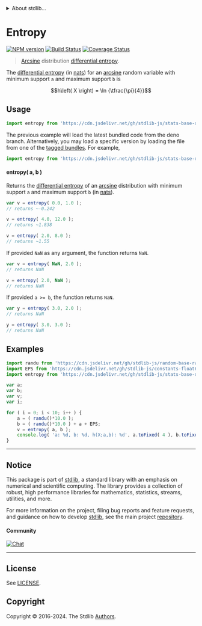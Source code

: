 <!--

@license Apache-2.0

Copyright (c) 2018 The Stdlib Authors.

Licensed under the Apache License, Version 2.0 (the "License");
you may not use this file except in compliance with the License.
You may obtain a copy of the License at

   http://www.apache.org/licenses/LICENSE-2.0

Unless required by applicable law or agreed to in writing, software
distributed under the License is distributed on an "AS IS" BASIS,
WITHOUT WARRANTIES OR CONDITIONS OF ANY KIND, either express or implied.
See the License for the specific language governing permissions and
limitations under the License.

-->


<details>
  <summary>
    About stdlib...
  </summary>
  <p>We believe in a future in which the web is a preferred environment for numerical computation. To help realize this future, we've built stdlib. stdlib is a standard library, with an emphasis on numerical and scientific computation, written in JavaScript (and C) for execution in browsers and in Node.js.</p>
  <p>The library is fully decomposable, being architected in such a way that you can swap out and mix and match APIs and functionality to cater to your exact preferences and use cases.</p>
  <p>When you use stdlib, you can be absolutely certain that you are using the most thorough, rigorous, well-written, studied, documented, tested, measured, and high-quality code out there.</p>
  <p>To join us in bringing numerical computing to the web, get started by checking us out on <a href="https://github.com/stdlib-js/stdlib">GitHub</a>, and please consider <a href="https://opencollective.com/stdlib">financially supporting stdlib</a>. We greatly appreciate your continued support!</p>
</details>

# Entropy

[![NPM version][npm-image]][npm-url] [![Build Status][test-image]][test-url] [![Coverage Status][coverage-image]][coverage-url] <!-- [![dependencies][dependencies-image]][dependencies-url] -->

> [Arcsine][arcsine-distribution] distribution [differential entropy][entropy].

<!-- Section to include introductory text. Make sure to keep an empty line after the intro `section` element and another before the `/section` close. -->

<section class="intro">

The [differential entropy][entropy] (in [nats][nats]) for an [arcsine][arcsine-distribution] random variable with minimum support `a` and maximum support `b` is

<!-- <equation class="equation" label="eq:arcsine_entropy" align="center" raw="h\left( X \right) = \ln {\tfrac{\pi}{4}}" alt="Differential entropy for an arcsine distribution."> -->

```math
h\left( X \right) = \ln {\tfrac{\pi}{4}}
```

<!-- <div class="equation" align="center" data-raw-text="h\left( X \right) = \ln {\tfrac{\pi}{4}}" data-equation="eq:arcsine_entropy">
    <img src="https://cdn.jsdelivr.net/gh/stdlib-js/stdlib@51534079fef45e990850102147e8945fb023d1d0/lib/node_modules/@stdlib/stats/base/dists/arcsine/entropy/docs/img/equation_arcsine_entropy.svg" alt="Differential entropy for an arcsine distribution.">
    <br>
</div> -->

<!-- </equation> -->

</section>

<!-- /.intro -->

<!-- Package usage documentation. -->



<section class="usage">

## Usage

```javascript
import entropy from 'https://cdn.jsdelivr.net/gh/stdlib-js/stats-base-dists-arcsine-entropy@deno/mod.js';
```
The previous example will load the latest bundled code from the deno branch. Alternatively, you may load a specific version by loading the file from one of the [tagged bundles](https://github.com/stdlib-js/stats-base-dists-arcsine-entropy/tags). For example,

```javascript
import entropy from 'https://cdn.jsdelivr.net/gh/stdlib-js/stats-base-dists-arcsine-entropy@v0.2.1-deno/mod.js';
```

#### entropy( a, b )

Returns the [differential entropy][entropy] of an [arcsine][arcsine-distribution] distribution with minimum support `a` and maximum support `b` (in [nats][nats]).

```javascript
var v = entropy( 0.0, 1.0 );
// returns ~-0.242

v = entropy( 4.0, 12.0 );
// returns ~1.838

v = entropy( 2.0, 8.0 );
// returns ~1.55
```

If provided `NaN` as any argument, the function returns `NaN`.

```javascript
var v = entropy( NaN, 2.0 );
// returns NaN

v = entropy( 2.0, NaN );
// returns NaN
```

If provided `a >= b`, the function returns `NaN`.

```javascript
var y = entropy( 3.0, 2.0 );
// returns NaN

y = entropy( 3.0, 3.0 );
// returns NaN
```

</section>

<!-- /.usage -->

<!-- Package usage notes. Make sure to keep an empty line after the `section` element and another before the `/section` close. -->

<section class="notes">

</section>

<!-- /.notes -->

<!-- Package usage examples. -->

<section class="examples">

## Examples

<!-- eslint no-undef: "error" -->

```javascript
import randu from 'https://cdn.jsdelivr.net/gh/stdlib-js/random-base-randu@deno/mod.js';
import EPS from 'https://cdn.jsdelivr.net/gh/stdlib-js/constants-float64-eps@deno/mod.js';
import entropy from 'https://cdn.jsdelivr.net/gh/stdlib-js/stats-base-dists-arcsine-entropy@deno/mod.js';

var a;
var b;
var v;
var i;

for ( i = 0; i < 10; i++ ) {
    a = ( randu()*10.0 );
    b = ( randu()*10.0 ) + a + EPS;
    v = entropy( a, b );
    console.log( 'a: %d, b: %d, h(X;a,b): %d', a.toFixed( 4 ), b.toFixed( 4 ), v.toFixed( 4 ) );
}
```

</section>

<!-- /.examples -->

<!-- Section to include cited references. If references are included, add a horizontal rule *before* the section. Make sure to keep an empty line after the `section` element and another before the `/section` close. -->

<section class="references">

</section>

<!-- /.references -->

<!-- Section for related `stdlib` packages. Do not manually edit this section, as it is automatically populated. -->

<section class="related">

</section>

<!-- /.related -->

<!-- Section for all links. Make sure to keep an empty line after the `section` element and another before the `/section` close. -->


<section class="main-repo" >

* * *

## Notice

This package is part of [stdlib][stdlib], a standard library with an emphasis on numerical and scientific computing. The library provides a collection of robust, high performance libraries for mathematics, statistics, streams, utilities, and more.

For more information on the project, filing bug reports and feature requests, and guidance on how to develop [stdlib][stdlib], see the main project [repository][stdlib].

#### Community

[![Chat][chat-image]][chat-url]

---

## License

See [LICENSE][stdlib-license].


## Copyright

Copyright &copy; 2016-2024. The Stdlib [Authors][stdlib-authors].

</section>

<!-- /.stdlib -->

<!-- Section for all links. Make sure to keep an empty line after the `section` element and another before the `/section` close. -->

<section class="links">

[npm-image]: http://img.shields.io/npm/v/@stdlib/stats-base-dists-arcsine-entropy.svg
[npm-url]: https://npmjs.org/package/@stdlib/stats-base-dists-arcsine-entropy

[test-image]: https://github.com/stdlib-js/stats-base-dists-arcsine-entropy/actions/workflows/test.yml/badge.svg?branch=v0.2.1
[test-url]: https://github.com/stdlib-js/stats-base-dists-arcsine-entropy/actions/workflows/test.yml?query=branch:v0.2.1

[coverage-image]: https://img.shields.io/codecov/c/github/stdlib-js/stats-base-dists-arcsine-entropy/main.svg
[coverage-url]: https://codecov.io/github/stdlib-js/stats-base-dists-arcsine-entropy?branch=main

<!--

[dependencies-image]: https://img.shields.io/david/stdlib-js/stats-base-dists-arcsine-entropy.svg
[dependencies-url]: https://david-dm.org/stdlib-js/stats-base-dists-arcsine-entropy/main

-->

[chat-image]: https://img.shields.io/gitter/room/stdlib-js/stdlib.svg
[chat-url]: https://app.gitter.im/#/room/#stdlib-js_stdlib:gitter.im

[stdlib]: https://github.com/stdlib-js/stdlib

[stdlib-authors]: https://github.com/stdlib-js/stdlib/graphs/contributors

[umd]: https://github.com/umdjs/umd
[es-module]: https://developer.mozilla.org/en-US/docs/Web/JavaScript/Guide/Modules

[deno-url]: https://github.com/stdlib-js/stats-base-dists-arcsine-entropy/tree/deno
[deno-readme]: https://github.com/stdlib-js/stats-base-dists-arcsine-entropy/blob/deno/README.md
[umd-url]: https://github.com/stdlib-js/stats-base-dists-arcsine-entropy/tree/umd
[umd-readme]: https://github.com/stdlib-js/stats-base-dists-arcsine-entropy/blob/umd/README.md
[esm-url]: https://github.com/stdlib-js/stats-base-dists-arcsine-entropy/tree/esm
[esm-readme]: https://github.com/stdlib-js/stats-base-dists-arcsine-entropy/blob/esm/README.md
[branches-url]: https://github.com/stdlib-js/stats-base-dists-arcsine-entropy/blob/main/branches.md

[stdlib-license]: https://raw.githubusercontent.com/stdlib-js/stats-base-dists-arcsine-entropy/main/LICENSE

[arcsine-distribution]: https://en.wikipedia.org/wiki/Arcsine_distribution

[entropy]: https://en.wikipedia.org/wiki/Entropy_%28information_theory%29

[nats]: https://en.wikipedia.org/wiki/Nat_%28unit%29

</section>

<!-- /.links -->
